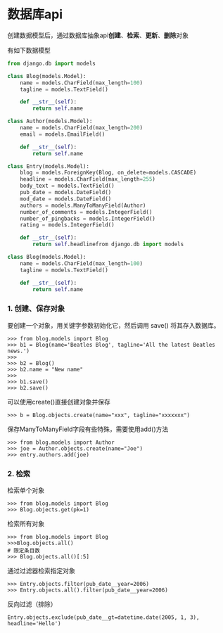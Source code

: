 # 数据库api

创建数据模型后，通过数据库抽象api**创建**、**检索**、**更新**、**删除**对象



有如下数据模型

```python
from django.db import models

class Blog(models.Model):
    name = models.CharField(max_length=100)
    tagline = models.TextField()

    def __str__(self):
        return self.name

class Author(models.Model):
    name = models.CharField(max_length=200)
    email = models.EmailField()

    def __str__(self):
        return self.name

class Entry(models.Model):
    blog = models.ForeignKey(Blog, on_delete=models.CASCADE)
    headline = models.CharField(max_length=255)
    body_text = models.TextField()
    pub_date = models.DateField()
    mod_date = models.DateField()
    authors = models.ManyToManyField(Author)
    number_of_comments = models.IntegerField()
    number_of_pingbacks = models.IntegerField()
    rating = models.IntegerField()

    def __str__(self):
        return self.headlinefrom django.db import models

class Blog(models.Model):
    name = models.CharField(max_length=100)
    tagline = models.TextField()

    def __str__(self):
        return self.name
```



### 1. 创建、保存对象

要创建一个对象，用关键字参数初始化它，然后调用 save() 将其存入数据库。

```
>>> from blog.models import Blog
>>> b1 = Blog(name='Beatles Blog', tagline='All the latest Beatles news.')
>>>
>>> b2 = Blog()
>>> b2.name = "New name"
>>> 
>>> b1.save()
>>> b2.save()
```

可以使用create()直接创建对象并保存

```
>>> b = Blog.objects.create(name="xxx", tagline="xxxxxxx")
```

保存ManyToManyField字段有些特殊，需要使用add()方法

```
>>> from blog.models import Author
>>> joe = Author.objects.create(name="Joe")
>>> entry.authors.add(joe)
```



### 2. 检索

检索单个对象

```
>>> from blog.models import Blog
>>> Blog.objects.get(pk=1)
```

检索所有对象

```
>>> from blog.models import Blog
>>>Blog.objects.all()
# 限定条目数
>>> Blog.objects.all()[:5]
```

通过过滤器检索指定对象

```
>>> Entry.objects.filter(pub_date__year=2006)
>>> Entry.objects.all().filter(pub_date__year=2006)
```

反向过滤（排除）

```
Entry.objects.exclude(pub_date__gt=datetime.date(2005, 1, 3), headline='Hello')
```

